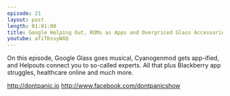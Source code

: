 ```yaml
---
episode: 21
layout: post
length: 01:01:00
title: Google Helping Out, ROMs as Apps and Overpriced Glass Accessories
youtube: afiTKssyWXQ
---
```


On this episode, Google Glass goes musical, Cyanogenmod gets app-ified, and Helpouts connect you to so-called experts. All that plus Blackberry app struggles, healthcare online and much more.

http://dontpanic.io
http://www.facebook.com/dontpanicshow
